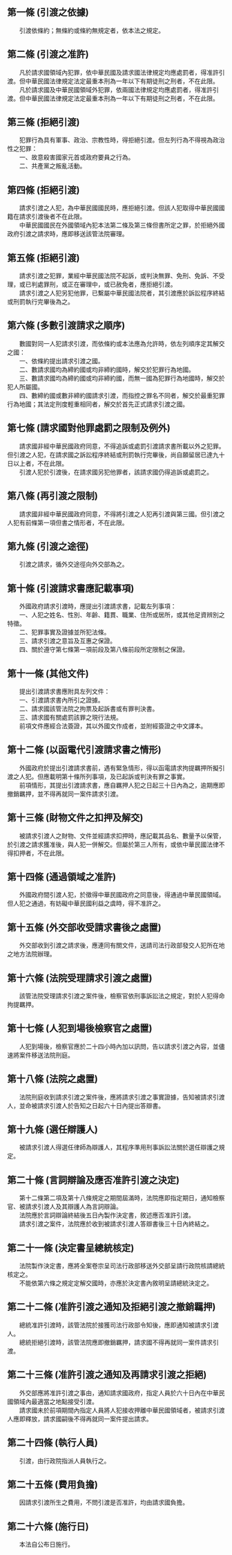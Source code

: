 第一條 (引渡之依據)
-------------------
　　引渡依條約；無條約或條約無規定者，依本法之規定。  


第二條 (引渡之准許)
-------------------
　　凡於請求國領域內犯罪，依中華民國及請求國法律規定均應處罰者，得准許引渡。但中華民國法律規定法定最重本刑為一年以下有期徒刑之刑者，不在此限。  
　　凡於請求國及中華民國領域外犯罪，依兩國法律規定均應處罰者，得准許引渡。但中華民國法律規定法定最重本刑為一年以下有期徒刑之刑者，不在此限。  


第三條 (拒絕引渡)
-----------------
　　犯罪行為具有軍事、政治、宗教性時，得拒絕引渡。但左列行為不得視為政治性之犯罪：  
　　一、故意殺害國家元首或政府要員之行為。  
　　二、共產黨之叛亂活動。  


第四條 (拒絕引渡)
-----------------
　　請求引渡之人犯，為中華民國國民時，應拒絕引渡。但該人犯取得中華民國國籍在請求引渡後者不在此限。  
　　中華民國國民在外國領域內犯本法第二條及第三條但書所定之罪，於拒絕外國政府引渡之請求時，應即移送該管法院審理。  


第五條 (拒絕引渡)
-----------------
　　請求引渡之犯罪，業經中華民國法院不起訴，或判決無罪、免刑、免訴、不受理，或已判處罪刑，或正在審理中，或已赦免者，應拒絕引渡。  
　　請求引渡之人犯另犯他罪，已繫屬中華民國法院者，其引渡應於訴訟程序終結或刑罰執行完畢後為之。  


第六條 (多數引渡請求之順序)
---------------------------
　　數國對同一人犯請求引渡，而依條約或本法應為允許時，依左列順序定其解交之國：  
　　一、依條約提出請求引渡之國。  
　　二、數請求國均為締約國或均非締約國時，解交於犯罪行為地國。  
　　三、數請求國均為締約國或均非締約國，而無一國為犯罪行為地國時，解交於犯人所屬國。  
　　四、數締約國或數非締約國請求引渡，而指控之罪名不同者，解交於最重犯罪行為地國；其法定刑度輕重相同者，解交於首先正式請求引渡之國。  


第七條 (請求國對他罪處罰之限制及例外)
-------------------------------------
　　請求國非經中華民國政府同意，不得追訴或處罰引渡請求書所載以外之犯罪。但引渡之人犯，在請求國之訴訟程序終結或刑罰執行完畢後，尚自願留居已達九十日以上者，不在此限。  
　　引渡人犯於引渡後，在請求國另犯他罪者，該請求國仍得追訴或處罰之。  


第八條 (再引渡之限制)
---------------------
　　請求國非經中華民國政府同意，不得將引渡之人犯再引渡與第三國。但引渡之人犯有前條第一項但書之情形者，不在此限。  


第九條 (引渡之途徑)
-------------------
　　引渡之請求，循外交途徑向外交部為之。  


第十條 (引渡請求書應記載事項)
-----------------------------
　　外國政府請求引渡時，應提出引渡請求書，記載左列事項：  
　　一、人犯之姓名、性別、年齡、籍貫、職業、住所或居所，或其他足資辨別之特徵。  
　　二、犯罪事實及證據並所犯法條。  
　　三、請求引渡之意旨及互惠之保證。  
　　四、關於遵守第七條第一項前段及第八條前段所定限制之保證。  


第十一條 (其他文件)
-------------------
　　提出引渡請求書應附具左列文件：  
　　一、引渡請求書內所引之證據。  
　　二、請求國該管法院之拘票及起訴書或有罪判決書。  
　　三、請求國有關處罰該罪之現行法規。  
　　前項文件應經合法簽證，其以外國文作成者，並附經簽證之中文譯本。  


第十二條 (以函電代引渡請求書之情形)
-----------------------------------
　　外國政府於提出引渡請求書前，遇有緊急情形，得以函電請求拘提羈押所擬引渡之人犯。但應載明第十條所列事項，及已起訴或判決有罪之事實。  
　　前項情形，其提出引渡請求書，應自羈押人犯之日起三十日內為之，逾期應即撤銷羈押，並不得再就同一案件請求引渡。  


第十三條 (財物文件之扣押及解交)
-------------------------------
　　被請求引渡人之財物、文件並經請求扣押時，應記載其品名、數量予以保管，於引渡之請求獲准後，與人犯一併解交。但屬於第三人所有，或依中華民國法律不得扣押者，不在此限。  


第十四條 (通過領域之准許)
-------------------------
　　外國政府間引渡人犯，於徵得中華民國政府之同意後，得通過中華民國領域。但人犯之通過，有妨礙中華民國利益之虞時，得不准許之。  


第十五條 (外交部收受請求書後之處置)
-----------------------------------
　　外交部收到引渡之請求後，應連同有關文件，送請司法行政部發交人犯所在地之地方法院辦理。  


第十六條 (法院受理請求引渡之處置)
---------------------------------
　　該管法院受理請求引渡之案件後，檢察官依刑事訴訟法之規定，對於人犯得命拘提羈押。  


第十七條 (人犯到場後檢察官之處置)
---------------------------------
　　人犯到場後，檢察官應於二十四小時內加以訊問，告以請求引渡之內容，並儘速將案件移送法院刑庭。  


第十八條 (法院之處置)
---------------------
　　法院刑庭收到請求引渡之案件後，應將請求引渡之事實證據，告知被請求引渡人，並命被請求引渡人於告知之日起六十日內提出答辯書。  


第十九條 (選任辯護人)
---------------------
　　被請求引渡人得選任律師為辯護人，其程序準用刑事訴訟法關於選任辯護之規定。  


第二十條 (言詞辯論及應否准許引渡之決定)
---------------------------------------
　　第十二條第二項及第十八條規定之期間屆滿時，法院應即指定期日，通知檢察官、被請求引渡人及其辯護人為言詞辯論。  
　　法院應於言詞辯論終結後五日內製作決定書，敘述應否准許引渡。  
　　請求引渡之案件，法院應於收到被請求引渡人答辯書後三十日內終結之。  


第二十一條 (決定書呈總統核定)
-----------------------------
　　法院製作決定書，應將全案卷宗呈司法行政部移送外交部呈請行政院核請總統核定之。  
　　不能依第六條之規定定解交國時，亦應於決定書內敘明呈請總統決定之。  


第二十二條 (准許引渡之通知及拒絕引渡之撤銷羈押)
-----------------------------------------------
　　總統准許引渡時，該管法院於接獲司法行政部令知後，應即通知被請求引渡人。  
　　總統拒絕引渡時，該管法院應即撤銷羈押，請求國不得再就同一案件請求引渡。  


第二十三條 (准許引渡之通知及再請求引渡之拒絕)
---------------------------------------------
　　外交部應將准許引渡之事由，通知請求國政府，指定人員於六十日內在中華民國領域內最適當之地點接受引渡。  
　　請求國未於前項期間內指定人員將人犯接收押離中華民國領域者，被請求引渡人應即釋放，請求國嗣後不得再就同一案件提出請求。  


第二十四條 (執行人員)
---------------------
　　引渡，由行政院指派人員執行之。  


第二十五條 (費用負擔)
---------------------
　　因請求引渡所生之費用，不問引渡是否准許，均由請求國負擔。  


第二十六條 (施行日)
-------------------
　　本法自公布日施行。